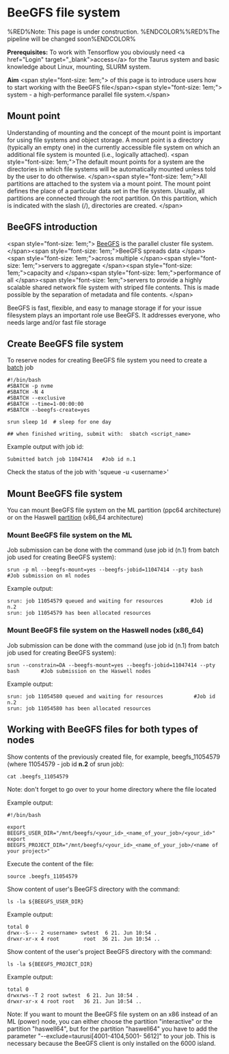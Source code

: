 # BeeGFS file system

%RED%Note: This page is under construction. %ENDCOLOR%%RED%The pipeline
will be changed soon%ENDCOLOR%

**Prerequisites:** To work with Tensorflow you obviously need \<a
href="Login" target="\_blank">access\</a> for the Taurus system and
basic knowledge about Linux, mounting, SLURM system.

**Aim** \<span style="font-size: 1em;"> of this page is to introduce
users how to start working with the BeeGFS file\</span>\<span
style="font-size: 1em;"> system - a high-performance parallel file
system.\</span>

## Mount point

Understanding of mounting and the concept of the mount point is
important for using file systems and object storage. A mount point is a
directory (typically an empty one) in the currently accessible file
system on which an additional file system is mounted (i.e., logically
attached). \<span style="font-size: 1em;">The default mount points for a
system are the directories in which file systems will be automatically
mounted unless told by the user to do otherwise. \</span>\<span
style="font-size: 1em;">All partitions are attached to the system via a
mount point. The mount point defines the place of a particular data set
in the file system. Usually, all partitions are connected through the
root partition. On this partition, which is indicated with the slash
(/), directories are created. \</span>

## BeeGFS introduction

\<span style="font-size: 1em;"> [BeeGFS](https://www.beegfs.io/content/)
is the parallel cluster file system. \</span>\<span style="font-size:
1em;">BeeGFS spreads data \</span>\<span style="font-size: 1em;">across
multiple \</span>\<span style="font-size: 1em;">servers to aggregate
\</span>\<span style="font-size: 1em;">capacity and \</span>\<span
style="font-size: 1em;">performance of all \</span>\<span
style="font-size: 1em;">servers to provide a highly scalable shared
network file system with striped file contents. This is made possible by
the separation of metadata and file contents. \</span>

BeeGFS is fast, flexible, and easy to manage storage if for your issue
filesystem plays an important role use BeeGFS. It addresses everyone,
who needs large and/or fast file storage

## Create BeeGFS file system

To reserve nodes for creating BeeGFS file system you need to create a
[batch](../jobs_and_resources/slurm.md) job

    #!/bin/bash
    #SBATCH -p nvme
    #SBATCH -N 4
    #SBATCH --exclusive
    #SBATCH --time=1-00:00:00
    #SBATCH --beegfs-create=yes

    srun sleep 1d  # sleep for one day

    ## when finished writing, submit with:  sbatch <script_name>

Example output with job id:

    Submitted batch job 11047414   #Job id n.1

Check the status of the job with 'squeue -u \<username>'

## Mount BeeGFS file system

You can mount BeeGFS file system on the ML partition (ppc64
architecture) or on the Haswell [partition](../jobs_and_resources/system_taurus.md) (x86_64
architecture)

### Mount BeeGFS file system on the ML

Job submission can be done with the command (use job id (n.1) from batch
job used for creating BeeGFS system):

    srun -p ml --beegfs-mount=yes --beegfs-jobid=11047414 --pty bash                #Job submission on ml nodes

Example output:

    srun: job 11054579 queued and waiting for resources         #Job id n.2
    srun: job 11054579 has been allocated resources

### Mount BeeGFS file system on the Haswell nodes (x86_64)

Job submission can be done with the command (use job id (n.1) from batch
job used for creating BeeGFS system):

    srun --constrain=DA --beegfs-mount=yes --beegfs-jobid=11047414 --pty bash       #Job submission on the Haswell nodes

Example output:

    srun: job 11054580 queued and waiting for resources          #Job id n.2
    srun: job 11054580 has been allocated resources

## Working with BeeGFS files for both types of nodes

Show contents of the previously created file, for example,
beegfs_11054579 (where 11054579 - job id **n.2** of srun job):

    cat .beegfs_11054579

Note: don't forget to go over to your home directory where the file
located

Example output:

    #!/bin/bash

    export BEEGFS_USER_DIR="/mnt/beegfs/<your_id>_<name_of_your_job>/<your_id>"
    export BEEGFS_PROJECT_DIR="/mnt/beegfs/<your_id>_<name_of_your_job>/<name of your project>" 

Execute the content of the file:

    source .beegfs_11054579

Show content of user's BeeGFS directory with the command:

    ls -la ${BEEGFS_USER_DIR}

Example output:

    total 0
    drwx--S--- 2 <username> swtest  6 21. Jun 10:54 .
    drwxr-xr-x 4 root        root  36 21. Jun 10:54 ..

Show content of the user's project BeeGFS directory with the command:

    ls -la ${BEEGFS_PROJECT_DIR}

Example output:

    total 0
    drwxrws--T 2 root swtest  6 21. Jun 10:54 .
    drwxr-xr-x 4 root root   36 21. Jun 10:54 ..

Note: If you want to mount the BeeGFS file system on an x86 instead of
an ML (power) node, you can either choose the partition "interactive" or
the partition "haswell64", but for the partition "haswell64" you have to
add the parameter "--exclude=taurusi\[4001-4104,5001- 5612\]" to your
job. This is necessary because the BeeGFS client is only installed on
the 6000 island.
